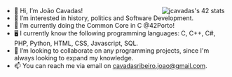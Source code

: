<a href="https://github.com/oakoudad/badge42"><img align="right" src="https://badge.mediaplus.ma/greenbinary/jcavadas?1337Badge=off&UM6P=off" alt="jcavadas's 42 stats" /></a>

- 👋 Hi, I’m João Cavadas! 
- 👀 I’m interested in history, politics and Software Development.
- 🌱 I’m currently doing the Common Core in C @42Porto!
- 🖥️ I currently know the following programming languages: C, C++, C#, PHP, Python, HTML, CSS, Javascript, SQL.
- 💞️ I’m looking to collaborate on any programming projects, since I'm always looking to expand my knowledge. 
- 📫 You can reach me via email on cavadasribeiro.joao@gmail.com.

<!---
whyflyy/whyflyy is a ✨ special ✨ repository because its `README.md` (this file) appears on your GitHub profile.
You can click the Preview link to take a look at your changes.
--->
